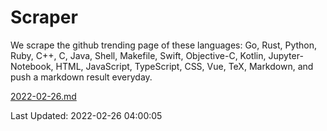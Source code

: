 # Scraper

We scrape the github trending page of these languages: Go, Rust, Python, Ruby, C++, C, Java, Shell, Makefile, Swift, Objective-C, Kotlin, Jupyter-Notebook, HTML, JavaScript, TypeScript, CSS, Vue, TeX, Markdown, and push a markdown result everyday.

[2022-02-26.md](https://github.com/yangwenmai/github-trending-backup/blob/master/2022-02-26.md)

Last Updated: 2022-02-26 04:00:05